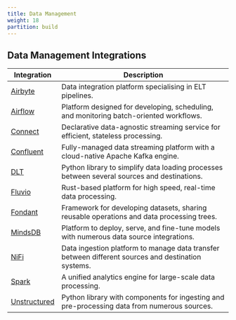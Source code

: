 ```yaml
---
title: Data Management
weight: 18
partition: build
---
```


## Data Management Integrations

| Integration                     | Description                                                                                        |
| ------------------------------- | -------------------------------------------------------------------------------------------------- |
| [Airbyte](./airbyte/)           | Data integration platform specialising in ELT pipelines.                                           |
| [Airflow](./airflow/)           | Platform designed for developing, scheduling, and monitoring batch-oriented workflows.             |
| [Connect](./redpanda/)          | Declarative data-agnostic streaming service for efficient, stateless processing.                   |
| [Confluent](./confluent/)       | Fully-managed data streaming platform with a cloud-native Apache Kafka engine.                     |
| [DLT](./dlt/)                   | Python library to simplify data loading processes between several sources and destinations.        |
| [Fluvio](./fluvio/)             | Rust-based platform for high speed, real-time data processing.                                     |
| [Fondant](./fondant/)           | Framework for developing datasets, sharing reusable operations and data processing trees.          |
| [MindsDB](./mindsdb/)           | Platform to deploy, serve, and fine-tune models with numerous data source integrations.            |
| [NiFi](./nifi/)                 | Data ingestion platform to manage data transfer between different sources and destination systems. |
| [Spark](./spark/)               | A unified analytics engine for large-scale data processing.                                        |
| [Unstructured](./unstructured/) | Python library with components for ingesting and pre-processing data from numerous sources.        |

